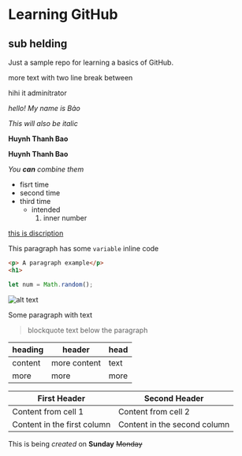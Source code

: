 # Learning GitHub

## sub helding

Just a sample repo for learning a basics of GitHub.

more text with two line  break between

hihi
it adminítrator

*hello! My name is Bảo*

_This will also be italic_

**Huynh Thanh Bao**

__Huynh Thanh Bao__

_You **can** combine them_

- fisrt time
- second time
- third time
    - intended
        1. inner number

[this is discription](https://github.com)

This paragraph has some `variable` inline code

```html
<p> A paragraph example</p>  
<h1>  
```

```javascript
let num = Math.random();
```

![alt text](https://picsum.photos/200/200)

Some paragraph with text
> blockquote text below the paragraph 

| heading | header | head |
|-----| ------ | ------- |
| content | more content | text |
| more | more | more |




First Header | Second Header
------------ | -------------
Content from cell 1 | Content from cell 2
Content in the first column | Content in the second column

This is being *created* on **Sunday** ~~Monday~~

